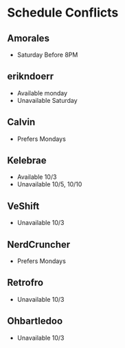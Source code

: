 # Schedule Conflicts

## Amorales

-   Saturday Before 8PM

## erikndoerr

-   Available monday
-   Unavailable Saturday

## Calvin

-   Prefers Mondays

## Kelebrae

-   Available 10/3
-   Unavailable 10/5, 10/10

## VeShift

-   Unavailable 10/3

## NerdCruncher

-   Prefers Mondays

## Retrofro

-   Unavailable 10/3

## Ohbartledoo

-   Unavailable 10/3
